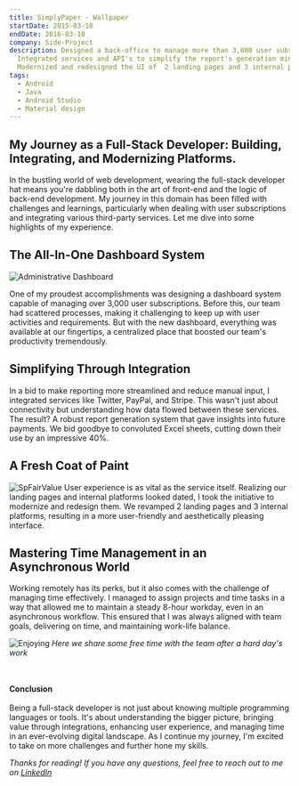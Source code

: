 ```yaml
---
title: SimplyPaper - Wallpaper
startDate: 2015-03-10
endDate: 2016-03-10
company: Side-Project
description: Designed a back-office to manage more than 3,000 user subscriptions, optimizing team productivity by managing everything from one place.
  Integrated services and API's to simplify the report's generation minimize excel use by 40%.
  Modernized and redesigned the UI of  2 landing pages and 3 internal platforms.
tags:
  - Android
  - Java
  - Android Studio
  - Material design
---
```


## My Journey as a Full-Stack Developer: Building, Integrating, and Modernizing Platforms.

In the bustling world of web development, wearing the full-stack developer hat means you're dabbling both in the art of
front-end and the logic of back-end development. My journey in this domain has been filled with challenges and
learnings, particularly when dealing with user subscriptions and integrating various third-party services. Let me dive
into some highlights of my experience.

## The All-In-One Dashboard System

![Administrative Dashboard](https://firebasestorage.googleapis.com/v0/b/biography-fa3a3.appspot.com/o/321shots_so.png?alt=media&token=9d1f1e2a-42a0-4e85-b84a-315ac3a72097)

One of my proudest accomplishments was designing a dashboard system capable of managing over 3,000 user subscriptions.
Before this, our team had scattered processes, making it challenging to keep up with user activities and requirements.
But with the new dashboard, everything was available at our fingertips, a centralized place that boosted our team's
productivity tremendously.

## Simplifying Through Integration

In a bid to make reporting more streamlined and reduce manual input, I integrated services like Twitter, PayPal, and
Stripe. This wasn't just about connectivity but understanding how data flowed between these services. The result? A
robust report generation system that gave insights into future payments. We bid goodbye to convoluted Excel sheets,
cutting down their use by an impressive 40%.

## A Fresh Coat of Paint

![SpFairValue](https://firebasestorage.googleapis.com/v0/b/biography-fa3a3.appspot.com/o/639shots_so.png?alt=media&token=c5f7f4cf-4925-4567-8fff-c16149fc7607)
User experience is as vital as the service itself. Realizing our landing pages and internal platforms looked dated, I
took the initiative to modernize and redesign them. We revamped 2 landing pages and 3 internal platforms, resulting in a
more user-friendly and aesthetically pleasing interface.

## Mastering Time Management in an Asynchronous World

Working remotely has its perks, but it also comes with the challenge of managing time effectively. I managed to assign
projects and time tasks in a way that allowed me to maintain a steady 8-hour workday, even in an asynchronous workflow.
This ensured that I was always aligned with team goals, delivering on time, and maintaining work-life balance.

![Enjoying](https://firebasestorage.googleapis.com/v0/b/biography-fa3a3.appspot.com/o/81shots_so.png?alt=media&token=96868be8-a912-43e4-b6fd-07210836da1a)
*Here we share some free time with the team after a hard day's work*

<br><br>
**Conclusion**  <br><br>
Being a full-stack developer is not just about knowing multiple programming languages or tools. It's about understanding
the bigger picture, bringing value through integrations, enhancing user experience, and managing time in an
ever-evolving digital landscape. As I continue my journey, I'm excited to take on more challenges and further hone my
skills.

*Thanks for reading! If you have any questions, feel free to reach out to me
on [LinkedIn](https://www.linkedin.com/in/victor-alvaradohn)* 


